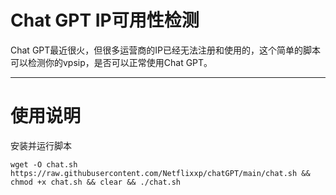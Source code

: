 # Chat GPT IP可用性检测
Chat GPT最近很火，但很多运营商的IP已经无法注册和使用的，这个简单的脚本可以检测你的vpsip，是否可以正常使用Chat GPT。
***

# 使用说明

安装并运行脚本

	wget -O chat.sh https://raw.githubusercontent.com/Netflixxp/chatGPT/main/chat.sh && chmod +x chat.sh && clear && ./chat.sh
